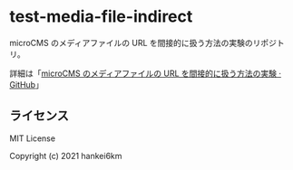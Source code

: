 # test-media-file-indirect

microCMS のメディアファイルの URL を間接的に扱う方法の実験のリポジトリ。

詳細は「[microCMS のメディアファイルの URL を間接的に扱う方法の実験 · GitHub](https://gist.github.com/hankei6km/9091f1d735ada9bc96f26180ac291e00)」

## ライセンス

MIT License

Copyright (c) 2021 hankei6km
